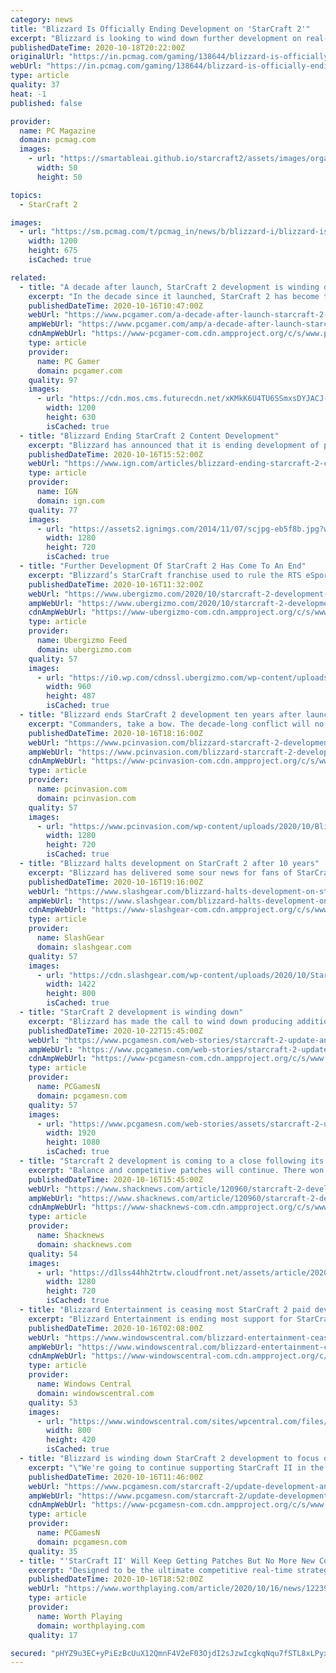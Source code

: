 ```yaml
---
category: news
title: "Blizzard Is Officially Ending Development on 'StarCraft 2'"
excerpt: "Blizzard is looking to wind down further development on real-time strategy game StarCraft 2. In a recent blog post, the developer announced that it would be ending production on additional \"for ..."
publishedDateTime: 2020-10-18T20:22:00Z
originalUrl: "https://in.pcmag.com/gaming/138644/blizzard-is-officially-ending-development-on-starcraft-2"
webUrl: "https://in.pcmag.com/gaming/138644/blizzard-is-officially-ending-development-on-starcraft-2"
type: article
quality: 37
heat: -1
published: false

provider:
  name: PC Magazine
  domain: pcmag.com
  images:
    - url: "https://smartableai.github.io/starcraft2/assets/images/organizations/pcmag.com-50x50.jpg"
      width: 50
      height: 50

topics:
  - StarCraft 2

images:
  - url: "https://sm.pcmag.com/t/pcmag_in/news/b/blizzard-i/blizzard-is-officially-ending-development-on-starcraft-2_yd9j.1200.jpg"
    width: 1200
    height: 675
    isCached: true

related:
  - title: "A decade after launch, StarCraft 2 development is winding down"
    excerpt: "In the decade since it launched, StarCraft 2 has become the RTS scene. It's just not had much competition. The RTS genre is in dire straits, but StarCraft seems to exist in a bubble where people ..."
    publishedDateTime: 2020-10-16T10:47:00Z
    webUrl: "https://www.pcgamer.com/a-decade-after-launch-starcraft-2-development-is-winding-down/"
    ampWebUrl: "https://www.pcgamer.com/amp/a-decade-after-launch-starcraft-2-development-is-winding-down/"
    cdnAmpWebUrl: "https://www-pcgamer-com.cdn.ampproject.org/c/s/www.pcgamer.com/amp/a-decade-after-launch-starcraft-2-development-is-winding-down/"
    type: article
    provider:
      name: PC Gamer
      domain: pcgamer.com
    quality: 97
    images:
      - url: "https://cdn.mos.cms.futurecdn.net/xKMkK6U4TU6SSmxsDYJACJ-1200-80.jpg"
        width: 1200
        height: 630
        isCached: true
  - title: "Blizzard Ending StarCraft 2 Content Development"
    excerpt: "Blizzard has announced that it is ending development of paid-for content for StarCraft 2, a decade on from the game’s first launch. A blog post from the StarCraft 2 team explained that “for-purchase content”,"
    publishedDateTime: 2020-10-16T15:52:00Z
    webUrl: "https://www.ign.com/articles/blizzard-ending-starcraft-2-content-development"
    type: article
    provider:
      name: IGN
      domain: ign.com
    quality: 77
    images:
      - url: "https://assets2.ignimgs.com/2014/11/07/scjpg-eb5f8b.jpg?width=1280"
        width: 1280
        height: 720
        isCached: true
  - title: "Further Development Of StarCraft 2 Has Come To An End"
    excerpt: "Blizzard’s StarCraft franchise used to rule the RTS eSports scene, and to a certain extent, StarCraft 2 is still beloved and played by"
    publishedDateTime: 2020-10-16T11:32:00Z
    webUrl: "https://www.ubergizmo.com/2020/10/starcraft-2-development-stopped/"
    ampWebUrl: "https://www.ubergizmo.com/2020/10/starcraft-2-development-stopped/amp/"
    cdnAmpWebUrl: "https://www-ubergizmo-com.cdn.ampproject.org/c/s/www.ubergizmo.com/2020/10/starcraft-2-development-stopped/amp/"
    type: article
    provider:
      name: Ubergizmo Feed
      domain: ubergizmo.com
    quality: 57
    images:
      - url: "https://i0.wp.com/cdnssl.ubergizmo.com/wp-content/uploads/2013/03/StarCraft-II-Heart-of-the-Swarm.jpg"
        width: 960
        height: 487
        isCached: true
  - title: "Blizzard ends StarCraft 2 development ten years after launch"
    excerpt: "Commanders, take a bow. The decade-long conflict will no longer see new content as Blizzard announces the end of StarCraft 2 development."
    publishedDateTime: 2020-10-16T18:16:00Z
    webUrl: "https://www.pcinvasion.com/blizzard-starcraft-2-development/"
    ampWebUrl: "https://www.pcinvasion.com/blizzard-starcraft-2-development/amp/"
    cdnAmpWebUrl: "https://www-pcinvasion-com.cdn.ampproject.org/c/s/www.pcinvasion.com/blizzard-starcraft-2-development/amp/"
    type: article
    provider:
      name: pcinvasion.com
      domain: pcinvasion.com
    quality: 57
    images:
      - url: "https://www.pcinvasion.com/wp-content/uploads/2020/10/Blizzard-ends-StarCraft-2-development-ten-years-after-launch-2.jpg"
        width: 1280
        height: 720
        isCached: true
  - title: "Blizzard halts development on StarCraft 2 after 10 years"
    excerpt: "Blizzard has delivered some sour news for fans of StarCraft 2. The company has confirmed that is has essentially halted development on StarCraft 2, confirming that it will no longer be"
    publishedDateTime: 2020-10-16T19:16:00Z
    webUrl: "https://www.slashgear.com/blizzard-halts-development-on-starcraft-2-after-10-years-16643048/"
    ampWebUrl: "https://www.slashgear.com/blizzard-halts-development-on-starcraft-2-after-10-years-16643048/amp/"
    cdnAmpWebUrl: "https://www-slashgear-com.cdn.ampproject.org/c/s/www.slashgear.com/blizzard-halts-development-on-starcraft-2-after-10-years-16643048/amp/"
    type: article
    provider:
      name: SlashGear
      domain: slashgear.com
    quality: 57
    images:
      - url: "https://cdn.slashgear.com/wp-content/uploads/2020/10/StarCraft-2-ray-kerri-arty.jpg"
        width: 1422
        height: 800
        isCached: true
  - title: "StarCraft 2 development is winding down"
    excerpt: "Blizzard has made the call to wind down producing additional “for-purchase content” for real-time strategy game StarCraft 2. The dev team will continue doing season rolls and balance fixes, but this will free it up to think about what’s next."
    publishedDateTime: 2020-10-22T15:45:00Z
    webUrl: "https://www.pcgamesn.com/web-stories/starcraft-2-update-announcement.html"
    ampWebUrl: "https://www.pcgamesn.com/web-stories/starcraft-2-update-announcement.html"
    cdnAmpWebUrl: "https://www-pcgamesn-com.cdn.ampproject.org/c/s/www.pcgamesn.com/web-stories/starcraft-2-update-announcement.html"
    type: article
    provider:
      name: PCGamesN
      domain: pcgamesn.com
    quality: 57
    images:
      - url: "https://www.pcgamesn.com/web-stories/assets/starcraft-2-update-announcement/og-image.jpg"
        width: 1920
        height: 1080
        isCached: true
  - title: "Starcraft 2 development is coming to a close following its tenth anniversary"
    excerpt: "Balance and competitive patches will continue. There won't be any more for-purchase content like War Chests and Commanders."
    publishedDateTime: 2020-10-16T15:45:00Z
    webUrl: "https://www.shacknews.com/article/120960/starcraft-2-development-is-coming-to-a-close-following-its-tenth-anniversary"
    ampWebUrl: "https://www.shacknews.com/article/120960/starcraft-2-development-is-coming-to-a-close-following-its-tenth-anniversary?amphtml=1"
    cdnAmpWebUrl: "https://www-shacknews-com.cdn.ampproject.org/c/s/www.shacknews.com/article/120960/starcraft-2-development-is-coming-to-a-close-following-its-tenth-anniversary?amphtml=1"
    type: article
    provider:
      name: Shacknews
      domain: shacknews.com
    quality: 54
    images:
      - url: "https://d1lss44hh2trtw.cloudfront.net/assets/article/2020/10/16/starcraft-2-development-is-coming-to-a-close-following-its-tenth-anniversary_feature.jpg"
        width: 1280
        height: 720
        isCached: true
  - title: "Blizzard Entertainment is ceasing most StarCraft 2 paid development and support"
    excerpt: "Blizzard Entertainment is ending most support for StarCraft 2 moving forward. There will be no more paid content, though bug fixes and balance patches will continue. Blizzard is also looking forward to what is next for \"...the StarCraft universe as a whole.\""
    publishedDateTime: 2020-10-16T02:08:00Z
    webUrl: "https://www.windowscentral.com/blizzard-entertainment-ceasing-starcraft-2-paid-development"
    ampWebUrl: "https://www.windowscentral.com/blizzard-entertainment-ceasing-starcraft-2-paid-development?amp"
    cdnAmpWebUrl: "https://www-windowscentral-com.cdn.ampproject.org/c/s/www.windowscentral.com/blizzard-entertainment-ceasing-starcraft-2-paid-development?amp"
    type: article
    provider:
      name: Windows Central
      domain: windowscentral.com
    quality: 53
    images:
      - url: "https://www.windowscentral.com/sites/wpcentral.com/files/styles/large/public/field/image/2020/10/starcraft-2-image.jpg"
        width: 800
        height: 420
        isCached: true
  - title: "Blizzard is winding down StarCraft 2 development to focus on “what’s next”"
    excerpt: "\"We're going to continue supporting StarCraft II in the same manner as we have with our previous longstanding games\""
    publishedDateTime: 2020-10-16T11:46:00Z
    webUrl: "https://www.pcgamesn.com/starcraft-2/update-development-announcement"
    ampWebUrl: "https://www.pcgamesn.com/starcraft-2/update-development-announcement?amp"
    cdnAmpWebUrl: "https://www-pcgamesn-com.cdn.ampproject.org/c/s/www.pcgamesn.com/starcraft-2/update-development-announcement?amp"
    type: article
    provider:
      name: PCGamesN
      domain: pcgamesn.com
    quality: 35
  - title: "'StarCraft II' Will Keep Getting Patches But No More New Content"
    excerpt: "Designed to be the ultimate competitive real-time strategy game, StarCraft II will feature the return of the Protoss, Terran, and Zerg races, overhauled and re-imagined with Blizzard's signature approach to game balance. Each race will be further ..."
    publishedDateTime: 2020-10-16T18:52:00Z
    webUrl: "https://www.worthplaying.com/article/2020/10/16/news/122395/"
    type: article
    provider:
      name: Worth Playing
      domain: worthplaying.com
    quality: 17

secured: "pHYZ9u3EC+yPiEzBcUuX12QmnF4V2eF03OjdI2sJzwIcgkqNqu7fSTL8xLPyxbgCCvP5U9Vq0fSV5yKv3BF+cploloBheXvdDkgSmdFXy4l4YmCUbyElm3OcKfEpY4SZRtZifZ7dxjR5koZSHPVtx1wsrCuvQ8BoWV6At5dMzx4nwpNHJgSH3bC6m4JH3Nz4+JZCfh9vybZsl5xybOV5NHhM90LE0b1ksngpD4qn7+Hc+lfVU6OjGinPM3cIp7R73JcgDlWwg9jnj2mM9TYfQ+u5ja4XFcmx4SdY0+W/59M9u1IgeGhdnNDeKIiFx3CBAUXpyfczh23+6kGTf18WK7A5uU8sDp7QWAzAm1KmeH4=;YnZN/s6doJWFsZU9Et1osg=="
---
```


